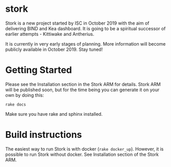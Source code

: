 # stork

Stork is a new project started by ISC in October 2019 with the aim of delivering
BIND and Kea dashboard. It is going to be a spiritual successor of earlier
attempts - Kittiwake and Antherius.

It is currently in very early stages of planning. More information will become publicly
available in October 2019. Stay tuned!

# Getting Started

Please see the Installation section in the Stork ARM for details. Stork ARM will
be published soon, but for the time being you can generate it on your own by
doing this:

```consol
rake docs
```

Make sure you have rake and sphinx installed.

# Build instructions

The easiest way to run Stork is with docker (`rake docker_up`). However, it is
possible to run Stork without docker. See Installation section of the Stork ARM.
